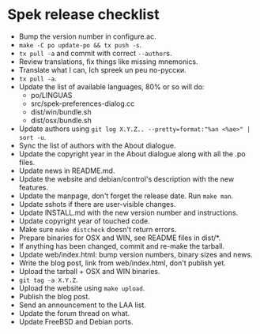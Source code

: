 # Spek release checklist

 * Bump the version number in configure.ac.
 * `make -C po update-po && tx push -s`.
 * `tx pull -a` and commit with correct `--author`s.
 * Review translations, fix things like missing mnemonics.
 * Translate what I can, Ich spreek un peu по-русски.
 * `tx pull -a`.
 * Update the list of available languages, 80% or so will do:
   * po/LINGUAS
   * src/spek-preferences-dialog.cc
   * dist/win/bundle.sh
   * dist/osx/bundle.sh
 * Update authors using `git log X.Y.Z.. --pretty=format:"%an <%ae>" | sort -u`.
 * Sync the list of authors with the About dialogue.
 * Update the copyright year in the About dialogue along with all the .po files.
 * Update news in README.md.
 * Update the website and debian/control's description with the new features.
 * Update the manpage, don't forget the release date. Run `make man`.
 * Update sshots if there are user-visible changes.
 * Update INSTALL.md with the new version number and instructions.
 * Update copyright year of touched code.
 * Make sure `make distcheck` doesn't return errors.
 * Prepare binaries for OSX and WIN, see README files in dist/*.
 * If anything has been changed, commit and re-make the tarball.
 * Update web/index.html: bump version numbers, binary sizes and news.
 * Write the blog post, link from web/index.html, don't publish yet.
 * Upload the tarball + OSX and WIN binaries.
 * `git tag -a X.Y.Z`.
 * Upload the website using `make upload`.
 * Publish the blog post.
 * Send an announcement to the LAA list.
 * Update the forum thread on what.
 * Update FreeBSD and Debian ports.
